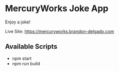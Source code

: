 # MercuryWorks Joke App
Enjoy a joke!

Live Site: https://mercuryworks.brandon-delgado.com

## Available Scripts
* npm start
* npm run build